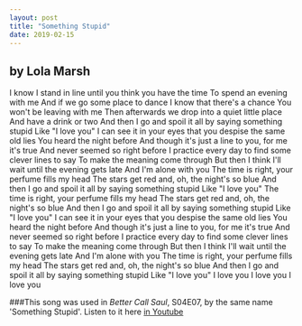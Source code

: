 ```yaml
---
layout: post
title: "Something Stupid"
date: 2019-02-15
---
```


## by Lola Marsh

I know I stand in line until you think you have the time
To spend an evening with me
And if we go some place to dance I know that there's a chance
You won't be leaving with me
Then afterwards we drop into a quiet little place
And have a drink or two
And then I go and spoil it all by saying something stupid
Like "I love you"
I can see it in your eyes that you despise the same old lies
You heard the night before
And though it's just a line to you, for me it's true
And never seemed so right before
I practice every day to find some clever lines to say
To make the meaning come through
But then I think I'll wait until the evening gets late
And I'm alone with you
The time is right, your perfume fills my head
The stars get red and, oh, the night's so blue
And then I go and spoil it all by saying something stupid
Like "I love you"
The time is right, your perfume fills my head
The stars get red and, oh, the night's so blue
And then I go and spoil it all by saying something stupid
Like "I love you"
I can see it in your eyes that you despise the same old lies
You heard the night before
And though it's just a line to you, for me it's true
And never seemed so right before
I practice every day to find some clever lines to say
To make the meaning come through
But then I think I'll wait until the evening gets late
And I'm alone with you
The time is right, your perfume fills my head
The stars get red and, oh, the night's so blue
And then I go and spoil it all by saying something stupid
Like "I love you"
I love you
I love you
I love you

###This song was used in *Better Call Saul*, S04E07, by the same name 'Something Stupid'. Listen to it here [in Youtube](https://www.youtube.com/watch?v=zEUTR2EEEtc)